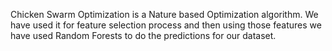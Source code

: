 Chicken Swarm Optimization is a Nature based Optimization algorithm. We have used it for feature selection process and then using those features we have used Random Forests to do the predictions for our dataset.
